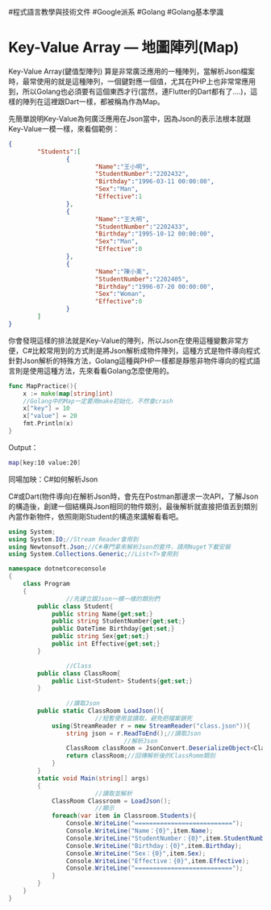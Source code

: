#程式語言教學與技術文件 #Google派系 #Golang #Golang基本學識
# Key-Value Array — 地圖陣列(Map)

Key-Value Array(鍵值型陣列) 算是非常廣泛應用的一種陣列，當解析Json檔案時，最常使用的就是這種陣列，一個鍵對應一個值，尤其在PHP上也非常常應用到，所以Golang也必須要有這個東西才行(當然，連Flutter的Dart都有了….)，這樣的陣列在這裡跟Dart一樣，都被稱為作為Map。

先簡單說明Key-Value為何廣泛應用在Json當中，因為Json的表示法根本就跟Key-Value一模一樣，來看個範例：

```json
{
		"Students":[
				{
						"Name":"王小明",
						"StudentNumber":"2202432",
						"Birthday":"1996-03-11 00:00:00",
						"Sex":"Man",
						"Effective":1
				},
				{
						"Name":"王大明",
						"StudentNumber":"2202433",
						"Birthday":"1995-10-12 00:00:00",
						"Sex":"Man",
						"Effective":0
				},
				{
						"Name":"陳小美",
						"StudentNumber":"2202405",
						"Birthday":"1996-07-20 00:00:00",
						"Sex":"Woman",
						"Effective":0
				}
		]
}
```

你會發現這樣的排法就是Key-Value的陣列，所以Json在使用這種變數非常方便，C#比較常用到的方式則是將Json解析成物件陣列，這種方式是物件導向程式針對Json解析的特殊方法，Golang這種與PHP一樣都是靜態非物件導向的程式語言則是使用這種方法，先來看看Golang怎麼使用的。

```go
func MapPractice(){
	x := make(map[string]int)
	//Golang中的Map一定要用make初始化，不然會crash
	x["key"] = 10
	x["value"] = 20
	fmt.Println(x)
}
```

Output：

```bash
map[key:10 value:20]
```

同場加映：C#如何解析Json

C#或Dart(物件導向)在解析Json時，會先在Postman那邊求一次API，了解Json的構造後，創建一個結構與Json相同的物件類別，最後解析就直接把值丟到類別內當作新物件，依照剛剛Student的構造來講解看看吧。

```csharp
using System;
using System.IO;//Stream Reader會用到
using Newtonsoft.Json;//C#專門拿來解析Json的套件，請用Nuget下載安裝
using System.Collections.Generic;//List<T>會用到

namespace dotnetcoreconsole
{
    class Program
    {
				//先建立跟Json一模一樣的類別們
        public class Student{
            public string Name{get;set;}
            public string StudentNumber{get;set;}
            public DateTime Birthday{get;set;}
            public string Sex{get;set;}
            public int Effective{get;set;}
        }

				//Class
        public class ClassRoom{
            public List<Student> Students{get;set;}
        }
				
				//讀取Json
        public static ClassRoom LoadJson(){
						//短暫使用並讀取，避免把檔案鎖死
            using(StreamReader r = new StreamReader("class.json")){
                string json = r.ReadToEnd();//讀取Json
								//解析Json
                ClassRoom classRoom = JsonConvert.DeserializeObject<ClassRoom>(json);
                return classRoom;//回傳解析後的ClassRomm類別
            }
        }
        static void Main(string[] args)
        {
						//讀取並解析
            ClassRoom Classroom = LoadJson();
						//顯示
            foreach(var item in Classroom.Students){
                Console.WriteLine("===========================");
                Console.WriteLine("Name：{0}",item.Name);
                Console.WriteLine("StudentNumber：{0}",item.StudentNumber);
                Console.WriteLine("Birthday：{0}",item.Birthday);
                Console.WriteLine("Sex：{0}",item.Sex);
                Console.WriteLine("Effective：{0}",item.Effective);
                Console.WriteLine("===========================");
            }
        }
    }
}
```